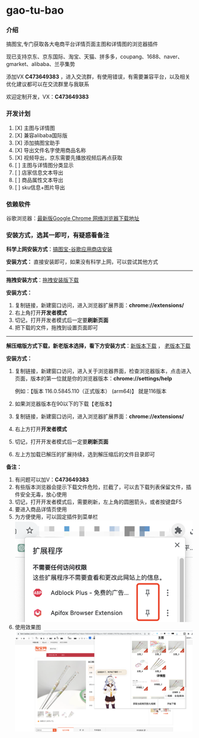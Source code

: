 # gao-tu-bao

### 介绍
搞图宝,专门获取各大电商平台详情页面主图和详情图的浏览器插件

现已支持京东、京东国际、淘宝、天猫、拼多多，coupang、1688、naver、gmarket、alibaba、兰亭集势

添加VX **C473649383** ，进入交流群，有使用错误，有需要兼容平台，以及相关优化建议都可以在交流群里与我联系

欢迎定制开发，VX：**C473649383**

### 开发计划
1. [X] 主图与详情图
2. [X] 兼容alibaba国际版
3. [X] 添加搞图宝助手
4. [X] 导出文件名字使用商品名称
6. [X] 视频导出，京东需要先播放视频后再点获取
5. [ ] 主图与详情图分类显示
7. [ ] 店家信息文本导出
8. [ ] 商品属性文本导出
9. [ ] sku信息+图片导出


### 依赖软件
谷歌浏览器：[最新版Google Chrome 网络浏览器下载地址](https://www.google.cn/intl/zh-CN/chrome/)

### 安装方式，选其一即可，有疑惑看备注
**科学上网安装方式**：[搞图宝-谷歌应用商店安装](https://chrome.google.com/webstore/detail/%E6%90%9E%E5%9B%BE%E5%AE%9D/bihikmbakmidndeladidibcflonoeooj?utm_source=ext_sidebar&hl=zh-CN)

**安装方式：** 直接安装即可，如果没有科学上网，可以尝试其他方式

---

**拖拽安装方式**：[拖拽安装版下载](https://gitee.com/cjmf/gao-tu/releases/download/3.0.2/gao-tu-bao-88%20.crx)

**安装方式：** 
1. 复制链接，新建窗口访问，进入浏览器扩展界面：**chrome://extensions/**
2. 右上角打开**开发者模式**
3. 切记，打开开发者模式后一定要**刷新页面**
4. 把下载的文件，拖拽到设置页面即可

---

**解压缩版方式下载，新老版本选择，看下方安装方式**：[新版本下载](https://gitee.com/cjmf/gao-tu/releases/download/3.0.2/xin.zip) ， [老版本下载](https://gitee.com/cjmf/gao-tu/releases/download/3.0.2/jiu.zip)

**安装方式：**
1. 复制链接，新建窗口访问，进入关于浏览器界面，检查浏览器版本，点击进入页面，版本的第一位就是你的浏览器版本：**chrome://settings/help**

    例如：【版本 116.0.5845.110（正式版本） (arm64)】 就是116版本
2. 如果浏览器版本在90以下的下载【老版本】
3. 复制链接，新建窗口访问，进入浏览器扩展界面：**chrome://extensions/**
4. 右上方打开**开发者模式**
5. 切记，打开开发者模式后一定要**刷新页面**
6. 左上方加载已解压的扩展持续，选到解压缩后的文件目录即可

**备注：** 

1. 有问题可以加V：**C473649383**
2. 有些版本浏览器会提示下载文件危险，拦截了，可以去下载列表保留文件，插件安全无毒，放心使用
3. 切记，打开开发者模式后，需要刷新，左上角的圆圈箭头，或者按键盘F5
4. 要进入商品详情页使用
5. 为方便使用，可以固定插件到菜单栏
   ![WechatIMG236.png](img%2FWechatIMG236.png)
6. 使用效果图![WechatIMG237.png](img%2FWechatIMG237.png)

